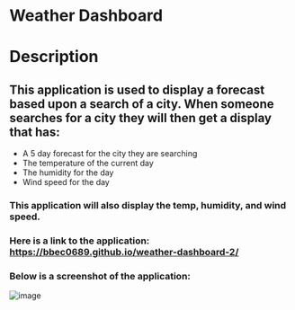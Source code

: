 # Weather Dashboard

# Description

## This application is used to display a forecast based upon a search of a city. When someone searches for a city they will then get a display that has:

* A 5 day forecast for the city they are searching
* The temperature of the current day
* The humidity for the day
* Wind speed for the day

### This application will also display the temp, humidity, and wind speed.


### Here is a link to the application: https://bbec0689.github.io/weather-dashboard-2/

### Below is a screenshot of the application:

![image](https://user-images.githubusercontent.com/71798106/105069541-588ce400-5a3f-11eb-9648-994caca1ec4c.png)

